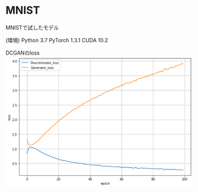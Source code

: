 # MNIST
MNISTで試したモデル

(環境)
Python 3.7 
PyTorch 1.3.1
CUDA 10.2

DCGANのloss
![DCGAN_loss](https://github.com/kyamada101/MNIST/blob/master/MNIST_DCGAN.png)
